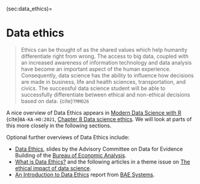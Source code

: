 (sec:data_ethics)=
# Data ethics

> Ethics can be thought of as the shared values which help humanity differentiate right from wrong. The access to big data, coupled with an increased awareness of information technology and data analysis have become an important aspect of the human experience. Consequently, data science has the ability to influence how decisions are made in business, life and health sciences, transportation, and civics. The successful data science student will be able to successfully differentiate between ethical and non-ethical decisions based on data.
  {cite}`TMM026`

A nice overview of Data Ethics appears in [Modern Data Science with R](https://mdsr-book.github.io/mdsr2e/) {cite}`BA-KA-HO:2021`, [Chapter 8 Data science ethics](https://mdsr-book.github.io/mdsr2e/ch-ethics.html). 
We will look at parts of this more closely in the following sections.


Optional further overviews of Data Ethics include:
* [Data Ethics](https://www.bea.gov/system/files/2021-03/ACDEB-Data-Ethics-Mar19.pdf), slides by the Advisory Committee on Data for Evidence Building of the [Bureau of Economic Analysis](https://www.bea.gov/).
* [What is Data Ethics?](https://royalsocietypublishing.org/doi/full/10.1098/rsta.2016.0360) and the following articles in a theme issue on [The ethical impact of data science](https://royalsocietypublishing.org/toc/rsta/2016/374/2083).
* [An Introduction to Data Ethics](https://www.baesystems.com/en-media/uploadFile/20210520131453/1434665716744.pdf) report from [BAE Systems](https://www.baesystems.com/en/home).
